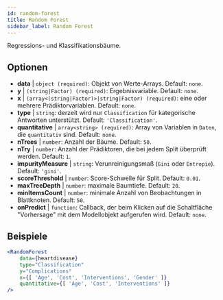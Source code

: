 ```yaml
---
id: random-forest
title: Random Forest
sidebar_label: Random Forest
---
```


Regressions- und Klassifikationsbäume.

## Optionen

* __data__ | `object (required)`: Objekt von Werte-Arrays. Default: `none`.
* __y__ | `(string|Factor) (required)`: Ergebnisvariable. Default: `none`.
* __x__ | `(array<(string|Factor)>|string|Factor) (required)`: eine oder mehrere Prädiktorvariablen. Default: `none`.
* __type__ | `string`: derzeit wird nur `Classification` für kategorische Antworten unterstützt. Default: `'Classification'`.
* __quantitative__ | `array<string> (required)`: Array von Variablen in `Daten`, die `quantitativ` sind. Default: `none`.
* __nTrees__ | `number`: Anzahl der Bäume. Default: `50`.
* __nTry__ | `number`: Anzahl der Prädiktoren, die bei jedem Split überprüft werden. Default: `1`.
* __impurityMeasure__ | `string`: Verunreinigungsmaß (`Gini` oder `Entropie`). Default: `'gini'`.
* __scoreThreshold__ | `number`: Score-Schwelle für Split. Default: `0.01`.
* __maxTreeDepth__ | `number`: maximale Baumtiefe. Default: `20`.
* __minItemsCount__ | `number`: minimale Anzahl von Beobachtungen in Blattknoten. Default: `50`.
* __onPredict__ | `function`: Callback, der beim Klicken auf die Schaltfläche "Vorhersage" mit dem Modellobjekt aufgerufen wird. Default: `none`.


## Beispiele

```jsx live
<RandomForest 
    data={heartdisease} 
    type="Classification"
    y="Complications"
    x={[ 'Age', 'Cost', 'Interventions', 'Gender' ]}
    quantitative={[ 'Age', 'Cost', 'Interventions' ]}
/>
```

